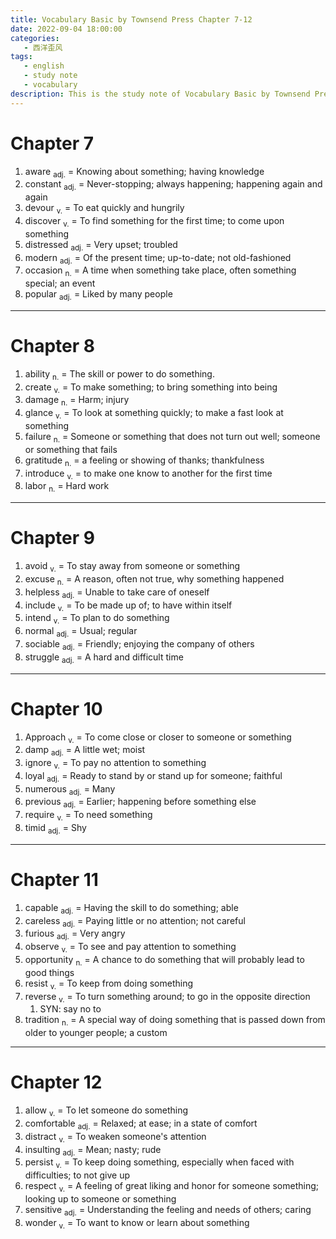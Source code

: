 ```yaml
---
title: Vocabulary Basic by Townsend Press Chapter 7-12
date: 2022-09-04 18:00:00
categories:
   - 西洋歪风
tags:
   - english
   - study note
   - vocabulary
description: This is the study note of Vocabulary Basic by Townsend Press.
---
```



# Chapter 7
1. aware <sub>adj.</sub> = Knowing about something; having knowledge
2. constant <sub>adj.</sub> = Never-stopping; always happening; happening again and again
3. devour <sub>v.</sub> = To eat quickly and hungrily
4. discover <sub>v.</sub> = To find something for the first time; to come upon something
5. distressed <sub>adj.</sub> = Very upset; troubled
6. modern <sub>adj.</sub> = Of the present time; up-to-date; not old-fashioned
7. occasion <sub>n.</sub> = A time when something take place, often something special; an event
8. popular <sub>adj.</sub> = Liked by many people

---
# Chapter 8
1. ability <sub>n.</sub> = The skill or power to do something.
2. create <sub>v.</sub> = To make something; to bring something into being
3. damage <sub>n.</sub> = Harm; injury
4. glance <sub>v.</sub> = To look at something quickly; to make a fast look at something
5. failure <sub>n.</sub> = Someone or something that does not turn out well; someone or something that fails
6. gratitude <sub>n.</sub> = a feeling or showing of thanks; thankfulness
7. introduce <sub>v.</sub> = to make one know to another for the first time
8. labor <sub>n.</sub> = Hard work

---
# Chapter 9 
1. avoid <sub>v.</sub> = To stay away from someone or something
2. excuse <sub>n.</sub> = A reason, often not true, why something happened
3. helpless <sub>adj.</sub> = Unable to take care of oneself
4. include <sub>v.</sub> = To be made up of; to have within itself
5. intend <sub>v.</sub> = To plan to do something
6. normal <sub>adj.</sub> = Usual; regular
7. sociable <sub>adj.</sub> = Friendly; enjoying the company of others
8. struggle <sub>adj.</sub> = A hard and difficult time

---
# Chapter 10
1. Approach <sub>v.</sub> = To come close or closer to someone or something
2. damp <sub>adj.</sub> = A little wet; moist
3. ignore <sub>v.</sub> = To pay no attention to something
4. loyal <sub>adj.</sub> = Ready to stand by or stand up for someone; faithful
5. numerous <sub>adj.</sub> = Many
6. previous <sub>adj.</sub> = Earlier; happening before something else
7. require <sub>v.</sub> = To need something
8. timid <sub>adj.</sub> = Shy

---
# Chapter 11
1. capable <sub>adj.</sub> = Having the skill to do something; able
2. careless <sub>adj.</sub> = Paying little or no attention; not careful
3. furious <sub>adj.</sub> = Very angry
4. observe <sub>v.</sub> = To see and pay attention to something
5. opportunity <sub>n.</sub> = A chance to do something that will probably lead to good things
6. resist <sub>v.</sub> = To keep from doing something
7. reverse <sub>v.</sub> = To turn something around; to go in the opposite direction
	1. SYN: say no to 
8. tradition <sub>n.</sub> = A special way of doing something that is passed down from older to younger people; a custom

---
# Chapter 12
1. allow <sub>v.</sub> = To let someone do something
2. comfortable <sub>adj.</sub> = Relaxed; at ease; in a state of comfort
3. distract <sub>v.</sub> = To weaken someone's attention
4. insulting <sub>adj.</sub> = Mean; nasty; rude
5. persist <sub>v.</sub> = To keep doing something, especially when faced with difficulties; to not give up
6. respect <sub>v.</sub> = A feeling of great liking and honor for someone something; looking up to someone or something
7. sensitive <sub>adj.</sub> = Understanding the feeling and needs of others; caring
8. wonder <sub>v.</sub> = To want to know or learn about something